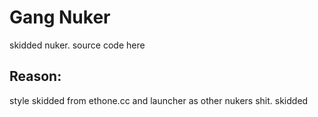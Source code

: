 # Gang Nuker
skidded nuker. source code here

## Reason:
style skidded from ethone.cc and launcher as other nukers shit. skidded
